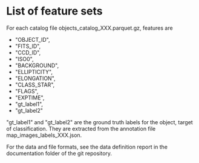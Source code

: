# List of feature sets

For each catalog file objects_catalog_XXX.parquet.gz, features are 
- "OBJECT_ID", 
- "FITS_ID", 
- "CCD_ID", 
- "ISO0", 
- "BACKGROUND", 
- "ELLIPTICITY", 
- "ELONGATION", 
- "CLASS_STAR", 
- "FLAGS", 
- "EXPTIME", 
- "gt_label1", 
- "gt_label2"

"gt_label1" and "gt_label2" are the ground truth labels for the object, target of classification.
They are extracted from the annotation file map_images_labels_XXX.json.

For the data and file formats, see the data definition report in the documentation folder of the git repository.
